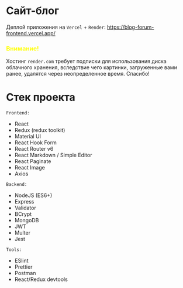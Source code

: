 # Сайт-блог

Деплой приложения на `Vercel` + `Render`: https://blog-forum-frontend.vercel.app/

### <span style="color: yellow"> Внимание! </span>

Хостинг `render.com` требует подписки для использования диска облачного хранения, вследствие чего картинки, загруженные вами ранее, удалятся через неопределенное время. Спасибо!

# Стек проекта

`Frontend:`

<ul>
  <li>React</li>
  <li>Redux (redux toolkit)</li>
  <li>Material UI</li>
  <li>React Hook Form</li>
  <li>React Router v6</li>
  <li>React Markdown / Simple Editor</li>
  <li>React Paginate</li>
  <li>React Image</li>
  <li>Axios</li>
</ul>

`Backend:`

<ul>
  <li>NodeJS (ES6+)</li>
  <li>Express</li>
  <li>Validator</li>
  <li>BCrypt</li>
  <li>MongoDB</li>
  <li>JWT</li>
  <li>Multer</li>
  <li>Jest</li>
</ul>

`Tools:`

<ul>
  <li>ESlint</li>
  <li>Prettier</li>
  <li>Postman</li>
  <li>React/Redux devtools</li>
</ul>
